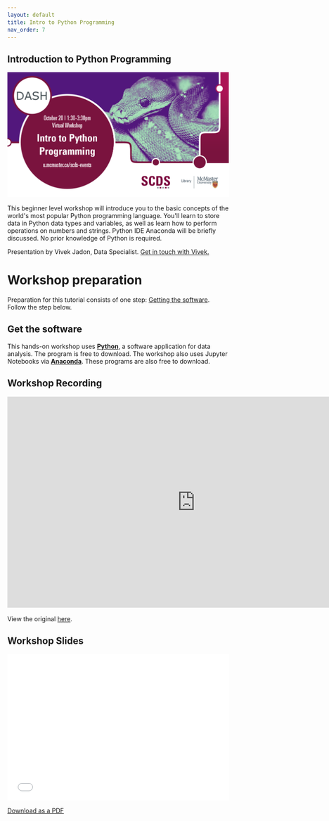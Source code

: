 ```yaml
---
layout: default
title: Intro to Python Programming
nav_order: 7
---
```


## Introduction to Python Programming

<img src="assets/img/Python.png" alt="Workshop Title Slide" width="720">

This beginner level workshop will introduce you to the basic concepts of the world's most popular Python programming language. You'll learn to store data in Python data types and variables, as well as learn how to perform operations on numbers and strings. Python IDE Anaconda will be briefly discussed. No prior knowledge of Python is required.

Presentation by Vivek Jadon, Data Specialist.
[Get in touch with Vivek.](https://library.mcmaster.ca/index.php/jadon-vivek)

# Workshop preparation 

Preparation for this tutorial consists of one step: [Getting the software](#get-the-software). Follow the step below. 

## Get the software
This hands-on workshop uses [**Python**](), a software application for data analysis. The program is free to download.
The workshop also uses Jupyter Notebooks via [**Anaconda**](https://www.anaconda.com/). These programs are also free to download.

## Workshop Recording

<iframe height="480" width="853" allowfullscreen frameborder=0 src="https://echo360.ca/media/60aeca91-1d04-493f-a94e-ee733efa3520/public"></iframe>

View the original [here](https://echo360.ca/media/60aeca91-1d04-493f-a94e-ee733efa3520/public). 

## Workshop Slides

<div style="position:relative;padding-top:66.25%;">
<iframe src="//docs.google.com/viewer?url=https://github.com/scds/dash-webinars/raw/main/assets/docs/IntroPythonSlides.pdf?dl=0&hl=en_US&embedded=true" class="gde-frame" style="position:absolute;top:0;left:0;width:100%;height:100%;border:none;" scrolling="no"></iframe>
</div>

[Download as a PDF](https://mcmasteru365-my.sharepoint.com/:f:/g/personal/littvs_mcmaster_ca/EgdEyS-gdRpGsDgkTxUzCJ0BfLS5GDR1VruJRZ6ITIqafg?e=GBnvA3)
<br>
